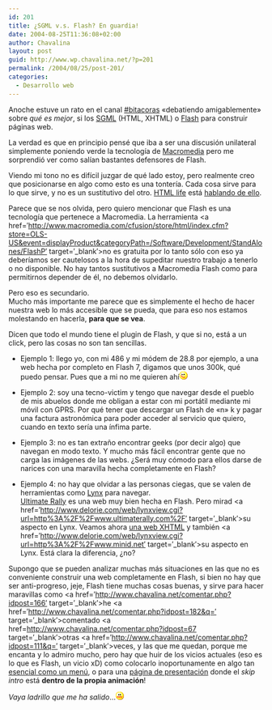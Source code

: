 ```yaml
---
id: 201
title: ¿SGML v.s. Flash? En guardia!
date: 2004-08-25T11:36:08+02:00
author: Chavalina
layout: post
guid: http://www.wp.chavalina.net/?p=201
permalink: /2004/08/25/post-201/
categories:
  - Desarrollo web
---
```

Anoche estuve un rato en el canal <a href=′http://www.bitacoras.com/chat/′ target=′_blank′>#bitacoras</a> «debatiendo amigablemente» sobre _qué es mejor_, si los <a href=′http://en.wikipedia.org/wiki/SGML′ target=′_blank′>SGML</a> (HTML, XHTML) o <a href=http://www.macromedia.com/software/flash/′ target=′_blank′>Flash</a> para construir páginas web.

La verdad es que en principio pensé que iba a ser una discusión unilateral simplemente poniendo verde la tecnología de <a href=′http://www.macromedia.com/′ target=′_blank′>Macromedia</a> pero me sorprendió ver como salían bastantes defensores de Flash. 

Viendo mi tono no es difícil juzgar de qué lado estoy, pero realmente creo que posicionarse en algo como esto es una tontería. Cada cosa sirve para lo que sirve, y no es un sustitutivo del otro. <a href=′http://www.htmllife.com/′ target=′_blank′>HTML life</a> está <a href=′http://www.htmllife.com/archivos/flash\_no\_es\_un\_medio\_alternativo/′ target=′\_blank′>hablando de ello</a>.

Parece que se nos olvida, pero quiero mencionar que Flash es una tecnología que pertenece a Macromedia. La herramienta <a href=′http://www.macromedia.com/cfusion/store/html/index.cfm?store=OLS-US&event=displayProduct&categoryPath=/Software/Development/StandAlones/FlashP′ target=′_blank′>no es gratuita</a> por lo tanto sólo con eso ya deberíamos ser cautelosos a la hora de supeditar nuestro trabajo a tenerlo o no disponible. No hay tantos sustitutivos a Macromedia Flash como para permitirnos depender de él, no debemos olvidarlo.

Pero eso es secundario.  
Mucho más importante me parece que es simplemente el hecho de hacer nuestra web lo más accesible que se pueda, que para eso nos estamos molestando en hacerla, **para que se vea**.

Dicen que todo el mundo tiene el plugin de Flash, y que si no, está a un click, pero las cosas no son tan sencillas.

  * Ejemplo 1: llego yo, con mi 486 y mi módem de 28.8 por ejemplo, a una web hecha por completo en Flash 7, digamos que unos 300k, qué puedo pensar. Pues que a mi no me quieren ahí![emo](/imagenes/emoticonos/guino.gif) 


  * Ejemplo 2: soy una tecno-victim y tengo que navegar desde el pueblo de mis abuelos donde me obligan a estar con mi portátil mediante mi móvil con GPRS. Por qué tener que descargar un Flash de «n» k y pagar una factura astronómica para poder acceder al servicio que quiero, cuando en texto sería una ínfima parte.


  * Ejemplo 3: no es tan extraño encontrar geeks (por decir algo) que navegan en modo texto. Y mucho más fácil encontrar gente que no carga las imágenes de las webs. ¿Será muy cómodo para ellos darse de narices con una maravilla hecha completamente en Flash?


  * Ejemplo 4: no hay que olvidar a las personas ciegas, que se valen de herramientas como <a href=′http://lynx.browser.org/′ target=′_blank′>Lynx</a> para navegar.  
    <a href=′http://www.ultimaterally.com/′ target=′_blank′>Ultimate Rally</a> es una web muy bien hecha en Flash. Pero mirad <a href=′http://www.delorie.com/web/lynxview.cgi?url=http%3A%2F%2Fwww.ultimaterally.com%2F′ target=′_blank′>su aspecto en Lynx</a>. Veamos ahora <a href=′http://www.minid.net/′ target=′_blank′>una web XHTML</a> y también <a href=′http://www.delorie.com/web/lynxview.cgi?url=http%3A%2F%2Fwww.minid.net′ target=′_blank′>su aspecto en Lynx</a>. Está clara la diferencia, ¿no?

Supongo que se pueden analizar muchas más situaciones en las que no es conveniente construir una web completamente en Flash, si bien no hay que ser anti-progreso, jeje, Flash tiene muchas cosas buenas, y sirve para hacer maravillas como <a href=′http://www.chavalina.net/comentar.php?idpost=166′ target=′_blank′>he</a> <a href=′http://www.chavalina.net/comentar.php?idpost=182&q=′ target=′_blank′>comentado</a> <a href=http://www.chavalina.net/comentar.php?idpost=67 target=′_blank′>otras</a> <a href=′http://www.chavalina.net/comentar.php?idpost=111&q=′ target=′_blank′>veces</a>, y las que me quedan, porque me encanta y lo admiro mucho, pero hay que huir de los vicios actuales (eso es lo que es Flash, un vicio xD) como colocarlo inoportunamente en algo tan <a href=′http://usalo.blogspot.com/2004/07/despligate-men.html′ target=′_blank′>esencial como un menú</a>, o para una <a href=′http://usalo.blogspot.com/2004/07/para-qu-sirve-una-pgina-intermedia.html′ target=′_blank′>página de presentación</a> donde el _skip intro_ está **dentro de la propia animación**!

_Vaya ladrillo que me ha salido_…![emo](/imagenes/emoticonos/asqueado.gif)